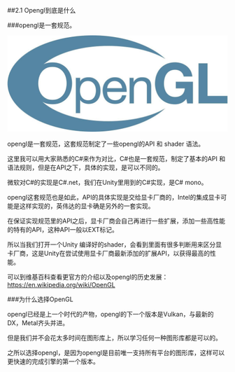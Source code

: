 ##2.1 Opengl到底是什么

###opengl是一套规范。

![opengl logo](../../imgs/2/2.1/opengl_logo.jpeg)

opengl是一套规范，这套规范制定了一些opengl的API 和 shader 语法。


这里我可以用大家熟悉的C#来作为对比，C#也是一套规范，制定了基本的API 和 语法规则，但是在API之下，具体的实现，是可以不同的。

微软对C#的实现是C#.net，我们在Unity里用到的C#实现，是C# mono。


opengl这套规范也是如此，API的具体实现是交给显卡厂商的，Intel的集成显卡可能是这样实现的，英伟达的显卡确是另外的一套实现。

在保证实现规范里的API之后，显卡厂商会自己再进行一些扩展，添加一些高性能的特有的API，这种API一般以EXT标记。

所以当我们打开一个Unity 编译好的shader，会看到里面有很多判断用来区分显卡厂商，这是Unity在尝试使用显卡厂商最新添加的扩展API，以获得最高的性能。


可以到维基百科查看更官方的介绍以及opengl的历史发展：https://en.wikipedia.org/wiki/OpenGL


###为什么选择OpenGL

opengl已经是上一个时代的产物，opengl的下一个版本是Vulkan，与最新的DX，Metal齐头并进。

但是我们并不会花太多时间在图形库上，所以学习任何一种图形库都是可以的。

之所以选择opengl，是因为opengl是目前唯一支持所有平台的图形库，这样可以更快速的完成引擎的第一个版本。